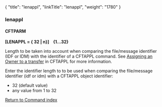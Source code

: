 {
    "title": "lenappl",
    "linkTitle": "lenappl",
    "weight": "1780"
}<span id="lenappl"></span>

### lenappl

#### CFTPARM

**\[LENAPPL = { 32
| n}\]    {1...32}**

Length to be taken into account when comparing the file/message identifier
(IDF or IDM) with the identifier of a CFTAPPL command. See [Assigning
an Owner to a transfer]() in CFTAPPL for more
information.

Enter the identifier length to to be used when comparing the file/message
identifier (idf or idm)
with a CFTAPPL object identifier:

- 32
    (default value)
- any
    value from 1 to 32

[Return to Command index](../../)
